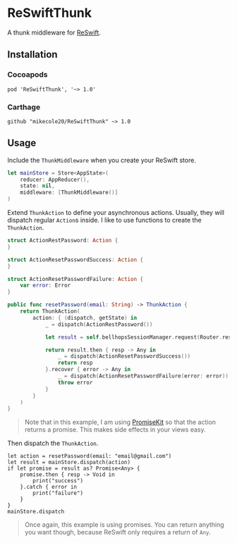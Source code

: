 # ReSwiftThunk
A thunk middleware for [ReSwift](https://github.com/ReSwift/ReSwift).

## Installation

### Cocoapods

```
pod 'ReSwiftThunk', '~> 1.0'
```

### Carthage

```
github "mikecole20/ReSwiftThunk" ~> 1.0
```

## Usage
Include the `ThunkMiddleware` when you create your ReSwift store.

```swift
let mainStore = Store<AppState>(
    reducer: AppReducer(),
    state: nil,
    middleware: [ThunkMiddleware()]
)
```

Extend `ThunkAction` to define your asynchronous actions. Usually, they will dispatch regular `Action`s inside. I like to use functions to create the `ThunkAction`.

```swift
struct ActionRestPassword: Action {
}

struct ActionResetPasswordSuccess: Action {
}

struct ActionResetPasswordFailure: Action {
    var error: Error
}

public func resetPassword(email: String) -> ThunkAction {
    return ThunkAction(
        action: { (dispatch, getState) in
            _ = dispatch(ActionRestPassword())

            let result = self.bellhopsSessionManager.request(Router.resetPassword(email: email)).validate().responseJSON()

            return result.then { resp -> Any in
                _ = dispatch(ActionResetPasswordSuccess())
                return resp
            }.recover { error -> Any in
                _ = dispatch(ActionResetPasswordFailure(error: error))
                throw error
            }
        }
    )
}
```

> Note that in this example, I am using [PromiseKit](https://github.com/mxcl/PromiseKit) so that the action returns a promise. This makes side effects in your views easy.

Then dispatch the `ThunkAction`.

```
let action = resetPassword(email: "email@gmail.com")
let result = mainStore.dispatch(action)
if let promise = result as? Promise<Any> {
    promise.then { resp -> Void in
        print("success")
    }.catch { error in
        print("failure")
    }
}
mainStore.dispatch
```

> Once again, this example is using promises. You can return anything you want though, because ReSwift only requires a return of `Any`.
